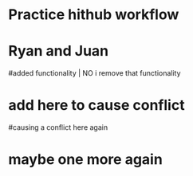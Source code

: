 # Practice hithub workflow
# Ryan and Juan
#added functionality | NO i remove that functionality
# add here to cause conflict
#causing a conflict here again
# maybe one more again
